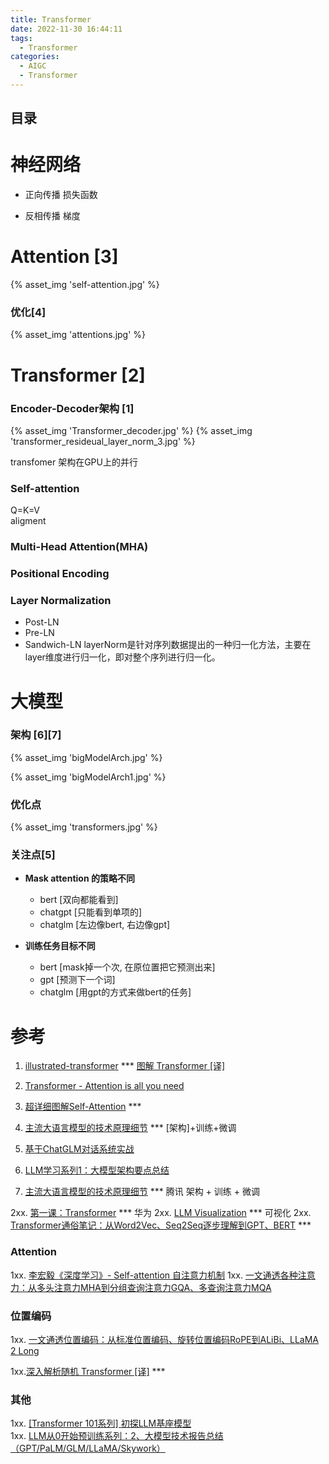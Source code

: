 ```yaml
---
title: Transformer
date: 2022-11-30 16:44:11
tags:
  - Transformer
categories: 
  - AIGC
  - Transformer  
---
```


<p></p>
<!-- more -->

## 目录
<!-- toc -->

# 神经网络
+ 正向传播
  损失函数  
  
+ 反相传播
  梯度
  
# Attention [3]
{% asset_img 'self-attention.jpg' %}

### 优化[4]
{% asset_img 'attentions.jpg' %}

# Transformer [2]
### Encoder-Decoder架构 [1]
{% asset_img 'Transformer_decoder.jpg' %}
{% asset_img 'transformer_resideual_layer_norm_3.jpg' %}

transfomer 架构在GPU上的并行

### Self-attention
Q=K=V  
aligment

### Multi-Head Attention(MHA)

###  Positional Encoding

### Layer Normalization
  - Post-LN
  - Pre-LN
  - Sandwich-LN
    layerNorm是针对序列数据提出的一种归一化方法，主要在layer维度进行归一化，即对整个序列进行归一化。


# 大模型
### 架构 [6][7]
{% asset_img 'bigModelArch.jpg' %}

{% asset_img 'bigModelArch1.jpg' %}

###  优化点
{% asset_img 'transformers.jpg' %}

### 关注点[5]
+ **Mask attention 的策略不同**
  - bert  [双向都能看到]
  - chatgpt  [只能看到单项的]
  - chatglm  [左边像bert, 右边像gpt]
  
+ **训练任务目标不同**
  - bert [mask掉一个次, 在原位置把它预测出来]
  - gpt [预测下一个词]
  - chatglm [用gpt的方式来做bert的任务] 


# 参考
1. [illustrated-transformer](http://jalammar.github.io/illustrated-transformer/) *** 
   [图解 Transformer [译]](https://baoyu.io/translations/llm/illustrated-transformer)
2. [Transformer - Attention is all you need](https://zhuanlan.zhihu.com/p/311156298)
3. [超详细图解Self-Attention](https://zhuanlan.zhihu.com/p/410776234) ***
4. [主流大语言模型的技术原理细节](https://cloud.tencent.com/developer/article/2328541)  *** [架构]+训练+微调
5. [基于ChatGLM对话系统实战](https://www.bilibili.com/video/BV1gY4y1d7nk/)


6. [LLM学习系列1：大模型架构要点总结](https://zhuanlan.zhihu.com/p/648050614)
7. [主流大语言模型的技术原理细节](https://cloud.tencent.com/developer/article/2328541) *** 腾讯     架构 + 训练 + 微调

2xx. [第一课：Transformer](https://www.bilibili.com/video/BV16h4y1W7us/) ***  华为 
2xx. [LLM Visualization](https://bbycroft.net/llm) ***  可视化 
2xx. [Transformer通俗笔记：从Word2Vec、Seq2Seq逐步理解到GPT、BERT](https://blog.csdn.net/v_JULY_v/article/details/127411638) *** 


### Attention
1xx. [李宏毅《深度学习》- Self-attention 自注意力机制](https://blog.csdn.net/kkm09/article/details/120855658)
1xx. [一文通透各种注意力：从多头注意力MHA到分组查询注意力GQA、多查询注意力MQA](https://blog.csdn.net/v_JULY_v/article/details/134228287)

### 位置编码
1xx. [一文通透位置编码：从标准位置编码、旋转位置编码RoPE到ALiBi、LLaMA 2 Long](https://blog.csdn.net/v_JULY_v/article/details/134085503)

1xx.[深入解析随机 Transformer [译]](https://baoyu.io/translations/llm/the-random-transformer) *** 

### 其他
1xx. [[Transformer 101系列] 初探LLM基座模型](https://zhuanlan.zhihu.com/p/640784855)   
1xx. [LLM从0开始预训练系列：2、大模型技术报告总结（GPT/PaLM/GLM/LLaMA/Skywork）](https://zhuanlan.zhihu.com/p/664046612) 



